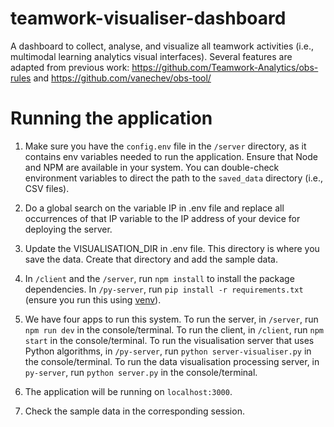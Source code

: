 # teamwork-visualiser-dashboard

A dashboard to collect, analyse, and visualize all teamwork activities (i.e., multimodal learning analytics visual interfaces). Several features are adapted from previous work: https://github.com/Teamwork-Analytics/obs-rules and https://github.com/vanechev/obs-tool/

# Running the application

1. Make sure you have the `config.env` file in the `/server` directory, as it contains env variables needed to run the application. Ensure that Node and NPM are available in your system. You can double-check environment variables to direct the path to the `saved_data` directory (i.e., CSV files).

2. Do a global search on the variable IP in .env file and replace all occurrences of that IP variable to the IP address of your device for deploying the server.

3. Update the VISUALISATION_DIR in .env file. This directory is where you save the data. Create that directory and add the sample data. 

4. In `/client` and the `/server`, run `npm install` to install the package dependencies. In `/py-server`, run `pip install -r requirements.txt` (ensure you run this using [venv](https://docs.python.org/3/library/venv.html)). 

5. We have four apps to run this system.
   To run the server, in `/server`, run `npm run dev` in the console/terminal.
   To run the client, in `/client`, run `npm start` in the console/terminal.
   To run the visualisation server that uses Python algorithms, in `/py-server`, run `python server-visualiser.py` in the console/terminal.
   To run the data visualisation processing server, in  `py-server`, run `python server.py` in the console/terminal.

6. The application will be running on `localhost:3000`.

7. Check the sample data in the corresponding session.
